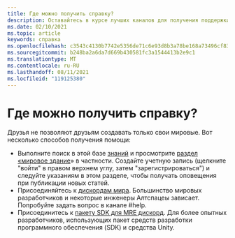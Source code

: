 ```yaml
---
title: Где можно получить справку?
description: Оставайтесь в курсе лучших каналов для получения поддержки и помощи в работе с Алтпсацевр.
ms.date: 02/10/2021
ms.topic: article
keywords: справка
ms.openlocfilehash: c3543c4130b7742e5356de71c6e93d8b3a78be168a73496cf834b56e1c1c4229
ms.sourcegitcommit: b248ba2a6da7d669b430581fc3a1544413b2e9c1
ms.translationtype: MT
ms.contentlocale: ru-RU
ms.lasthandoff: 08/11/2021
ms.locfileid: "119125380"
---
```

# <a name="where-can-i-get-help"></a>Где можно получить справку?

Друзья не позволяют друзьям создавать только свои мировые. Вот несколько способов получения помощи:

* Выполните поиск в этой базе [знаний](../index.yml) и просмотрите [раздел «мировое здание](world-editor-getting-started.md)» в частности. Создайте учетную запись (щелкните "войти" в правом верхнем углу, затем "зарегистрироваться") и следуйте указаниям в этом разделе, чтобы получать оповещения при публикации новых статей.
* Присоединяйтесь к [дискордам мира](https://discordapp.com/invite/altspacevr). Большинство мировых разработчиков и некоторые инженеры Алтспацеы зависает. Попробуйте задать вопрос в канале #help.
* Присоединитесь к [пакету SDK для MRE дискорд](https://discord.gg/xyBcQec). Для более опытных разработчиков, использующих пакет средств разработки программного обеспечения (SDK) и средства Unity. 